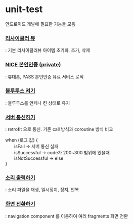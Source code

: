# unit-test
안드로이드 개발에 필요한 기능들 모음

### [리사이클러 뷰](https://github.com/jin-vita/test-recyclerview)
: 기본 리사이클러뷰 아이템 초기화, 추가, 삭제

### [NICE 본인인증 (private)](https://github.com/jin-vita/test-auth)
: 휴대폰, PASS 본인인증 유료 서비스 로직

### [블루투스 켜기](https://github.com/jin-vita/test-bluetooth)
: 블루투스를 언제나 켠 상태로 유지

### [서버 통신하기](https://github.com/jin-vita/test-retrofit)
: retrofit 으로 통신. 기존 call 방식과 coroutine 방식 비교  
  
when (로그 값) {  
  isFail -> 서버 통신 실패  
  isSuccessful -> code가 200~300 범위에 있을때  
  isNotSuccessful -> else  
}

### [소리 출력하기](https://github.com/jin-vita/test-sound-player)
: 소리 파일을 재생, 일시정지, 정지, 반복

### [화면 전환하기](https://github.com/jin-vita/test-fragment)
: navigation component 를 이용하여 여러 fragments 화면 전환
